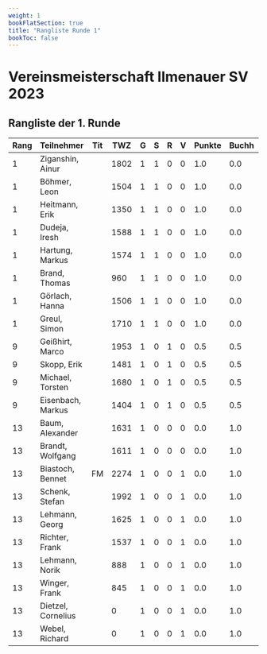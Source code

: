 ```yaml
---
weight: 1
bookFlatSection: true
title: "Rangliste Runde 1"
bookToc: false
---
```


# Vereinsmeisterschaft Ilmenauer SV 2023

## Rangliste der 1. Runde

| Rang | Teilnehmer       | Tit | TWZ  | G | S | R | V | Punkte | Buchh | SoBerq |
|------|------------------|-----|------|---|---|---|---|--------|-------|--------|
| 1    | Ziganshin, Ainur |     | 1802 | 1 | 1 | 0 | 0 | 1.0    | 0.0   | 0.00   |
| 1    | Böhmer, Leon     |     | 1504 | 1 | 1 | 0 | 0 | 1.0    | 0.0   | 0.00   |
| 1    | Heitmann, Erik   |     | 1350 | 1 | 1 | 0 | 0 | 1.0    | 0.0   | 0.00   |
| 1    | Dudeja, Iresh    |     | 1588 | 1 | 1 | 0 | 0 | 1.0    | 0.0   | 0.00   |
| 1    | Hartung, Markus  |     | 1574 | 1 | 1 | 0 | 0 | 1.0    | 0.0   | 0.00   |
| 1    | Brand, Thomas    |     | 960  | 1 | 1 | 0 | 0 | 1.0    | 0.0   | 0.00   |
| 1    | Görlach, Hanna   |     | 1506 | 1 | 1 | 0 | 0 | 1.0    | 0.0   | 0.00   |
| 1    | Greul, Simon     |     | 1710 | 1 | 1 | 0 | 0 | 1.0    | 0.0   | 0.00   |
| 9    | Geißhirt, Marco  |     | 1953 | 1 | 0 | 1 | 0 | 0.5    | 0.5   | 0.25   |
| 9    | Skopp, Erik      |     | 1481 | 1 | 0 | 1 | 0 | 0.5    | 0.5   | 0.25   |
| 9    | Michael, Torsten |     | 1680 | 1 | 0 | 1 | 0 | 0.5    | 0.5   | 0.25   |
| 9    | Eisenbach, Markus|     | 1404 | 1 | 0 | 1 | 0 | 0.5    | 0.5   | 0.25   |
| 13   | Baum, Alexander  |     | 1631 | 1 | 0 | 0 | 0 | 0.0    | 1.0   | 0.00   |
| 13   | Brandt, Wolfgang |     | 1611 | 1 | 0 | 0 | 0 | 0.0    | 1.0   | 0.00   |
| 13   | Biastoch, Bennet | FM  | 2274 | 1 | 0 | 0 | 1 | 0.0    | 1.0   | 0.00   |
| 13   | Schenk, Stefan   |     | 1992 | 1 | 0 | 0 | 1 | 0.0    | 1.0   | 0.00   |
| 13   | Lehmann, Georg   |     | 1625 | 1 | 0 | 0 | 1 | 0.0    | 1.0   | 0.00   |
| 13   | Richter, Frank   |     | 1537 | 1 | 0 | 0 | 1 | 0.0    | 1.0   | 0.00   |
| 13   | Lehmann, Norik   |     | 888  | 1 | 0 | 0 | 1 | 0.0    | 1.0   | 0.00   |
| 13   | Winger, Frank    |     | 845  | 1 | 0 | 0 | 1 | 0.0    | 1.0   | 0.00   |
| 13   | Dietzel, Cornelius|    | 0    | 1 | 0 | 0 | 1 | 0.0    | 1.0   | 0.00   |
| 13   | Webel, Richard   |     | 0    | 1 | 0 | 0 | 1 | 0.0    | 1.0   | 0.00   |